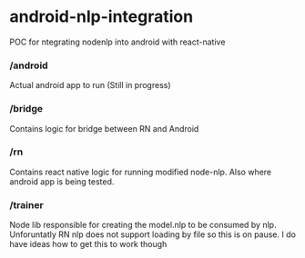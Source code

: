 # android-nlp-integration
POC for ntegrating nodenlp into android with react-native

### /android
Actual android app to run (Still in progress)

### /bridge
Contains logic for bridge between RN and Android

### /rn
Contains react native logic for running modified node-nlp. Also where android app is being tested.

### /trainer
Node lib responsible for creating the model.nlp to be consumed by nlp. 
Unforuntatly RN nlp does not support loading by file so this is on pause.
I do have ideas how to get this to work though
